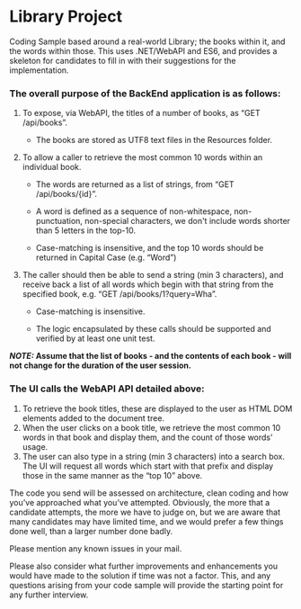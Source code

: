 # Library Project

Coding Sample based around a real-world Library; the books within it, and the words within those.
This uses .NET/WebAPI and ES6, and provides a skeleton for candidates to fill in with their suggestions for the implementation.

### The overall purpose of the BackEnd application is as follows:
1. To expose, via WebAPI, the titles of a number of books, as “GET /api/books”.
    * The books are stored as UTF8 text files in the Resources folder.
    
2. To allow a caller to retrieve the most common 10 words within an individual book.
 
    * The words are returned as a list of strings, from “GET /api/books/{id}”.

    * A word is defined as a sequence of non-whitespace, non-punctuation, non-special characters, we don't include words shorter than 5 letters in the top-10.

    * Case-matching is insensitive, and the top 10 words should be returned in Capital Case (e.g. “Word”)

3. The caller should then be able to send a string (min 3 characters), and receive back a list of all words which begin with that string from the specified book, e.g. “GET /api/books/1?query=Wha”.

    * Case-matching is insensitive.

    * The logic encapsulated by these calls should be supported and verified by at least one unit test.

**_NOTE:_ Assume that the list of books - and the contents of each book - will not change for the duration of the user session.**


### The UI calls the WebAPI API detailed above:
1. To retrieve the book titles, these are displayed to the user as HTML DOM elements added to the document tree.
2. When the user clicks on a book title, we retrieve the most common 10 words in that book and display them, and the count of those words’ usage.
3. The user can also type in a string (min 3 characters) into a search box. The UI will request all words which start with that prefix and display those in the same manner as the “top 10” above.

The code you send will be assessed on architecture, clean coding and how you’ve approached what you’ve attempted. Obviously, the more that a candidate attempts, the more we have to judge on, but we are aware that many candidates may have limited time, and we would prefer a few things done well, than a larger number done badly.

Please mention any known issues in your mail.

Please also consider what further improvements and enhancements you would have made to the solution if time was not a factor. This, and any questions arising from your code sample will provide the starting point for any further interview.
